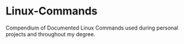 # Linux-Commands
Compendium of Documented Linux Commands used during personal projects and throughout my degree.
